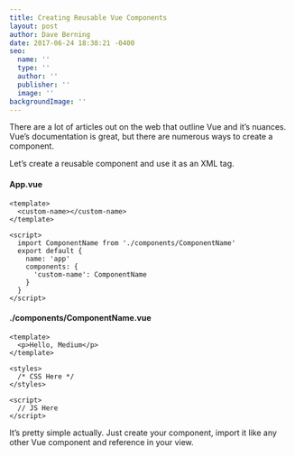 ```yaml
---
title: Creating Reusable Vue Components
layout: post
author: Dave Berning
date: 2017-06-24 18:38:21 -0400
seo:
  name: ''
  type: ''
  author: ''
  publisher: ''
  image: ''
backgroundImage: ''
---
```

There are a lot of articles out on the web that outline Vue and it’s nuances. Vue’s documentation is great, but there are numerous ways to create a component.

Let’s create a reusable component and use it as an XML tag.

#### App.vue

    <template>
      <custom-name></custom-name>
    </template>
    
    <script>
      import ComponentName from './components/ComponentName'
      export default {
        name: 'app'
        components: {
          'custom-name': ComponentName
        }
      }
    </script>

#### ./components/ComponentName.vue

    <template>
      <p>Hello, Medium</p>
    </template>
    
    <styles>
      /* CSS Here */
    </styles>
    
    <script>
      // JS Here
    </script>

It’s pretty simple actually. Just create your component, import it like any other Vue component and reference in your view.